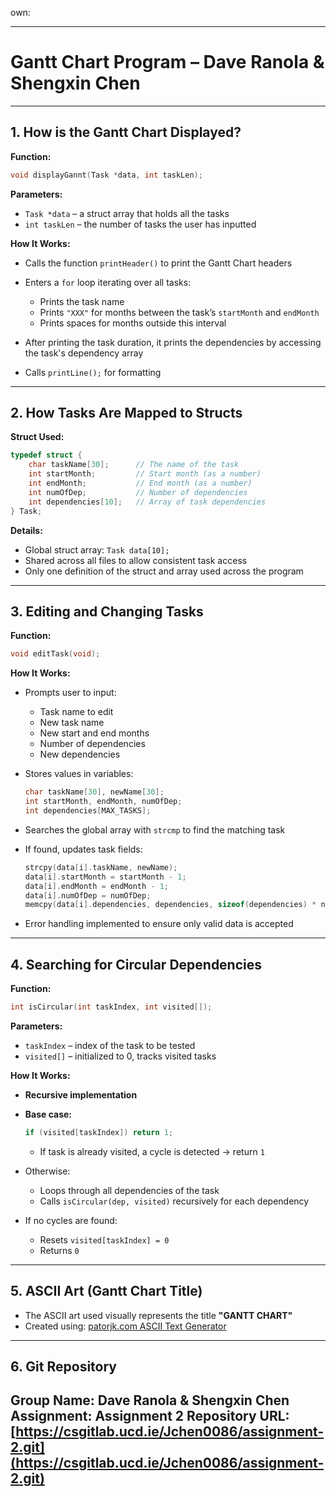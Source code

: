 own:

---

# **Gantt Chart Program – Dave Ranola & Shengxin Chen**

---

## **1. How is the Gantt Chart Displayed?**

**Function:**

```c
void displayGannt(Task *data, int taskLen);
```

**Parameters:**

* `Task *data` – a struct array that holds all the tasks
* `int taskLen` – the number of tasks the user has inputted

**How It Works:**

* Calls the function `printHeader()` to print the Gantt Chart headers
* Enters a `for` loop iterating over all tasks:

  * Prints the task name
  * Prints `"XXX"` for months between the task’s `startMonth` and `endMonth`
  * Prints spaces for months outside this interval
* After printing the task duration, it prints the dependencies by accessing the task's dependency array
* Calls `printLine();` for formatting

---

## **2. How Tasks Are Mapped to Structs**

**Struct Used:**

```c
typedef struct {
    char taskName[30];      // The name of the task
    int startMonth;         // Start month (as a number)
    int endMonth;           // End month (as a number)
    int numOfDep;           // Number of dependencies
    int dependencies[10];   // Array of task dependencies
} Task;
```

**Details:**

* Global struct array: `Task data[10];`
* Shared across all files to allow consistent task access
* Only one definition of the struct and array used across the program

---

## **3. Editing and Changing Tasks**

**Function:**

```c
void editTask(void);
```

**How It Works:**

* Prompts user to input:

  * Task name to edit
  * New task name
  * New start and end months
  * Number of dependencies
  * New dependencies
* Stores values in variables:

  ```c
  char taskName[30], newName[30];
  int startMonth, endMonth, numOfDep;
  int dependencies[MAX_TASKS];
  ```
* Searches the global array with `strcmp` to find the matching task
* If found, updates task fields:

  ```c
  strcpy(data[i].taskName, newName);
  data[i].startMonth = startMonth - 1;
  data[i].endMonth = endMonth - 1;
  data[i].numOfDep = numOfDep;
  memcpy(data[i].dependencies, dependencies, sizeof(dependencies) * numOfDep);
  ```
* Error handling implemented to ensure only valid data is accepted

---

## **4. Searching for Circular Dependencies**

**Function:**

```c
int isCircular(int taskIndex, int visited[]);
```

**Parameters:**

* `taskIndex` – index of the task to be tested
* `visited[]` – initialized to 0, tracks visited tasks

**How It Works:**

* **Recursive implementation**
* **Base case:**

  ```c
  if (visited[taskIndex]) return 1;
  ```

  * If task is already visited, a cycle is detected → return `1`
* Otherwise:

  * Loops through all dependencies of the task
  * Calls `isCircular(dep, visited)` recursively for each dependency
* If no cycles are found:

  * Resets `visited[taskIndex] = 0`
  * Returns `0`

---

## **5. ASCII Art (Gantt Chart Title)**

* The ASCII art used visually represents the title **"GANTT CHART"**
* Created using:
  [patorjk.com ASCII Text Generator](https://patorjk.com/software/taag/#p=display&v=1&f=3D-ASCII&t=GANNT%20CHART)

---

## **6. Git Repository**

**Group Name:** Dave Ranola & Shengxin Chen
**Assignment:** Assignment 2
**Repository URL:**
[https://csgitlab.ucd.ie/Jchen0086/assignment-2.git](https://csgitlab.ucd.ie/Jchen0086/assignment-2.git)
---

